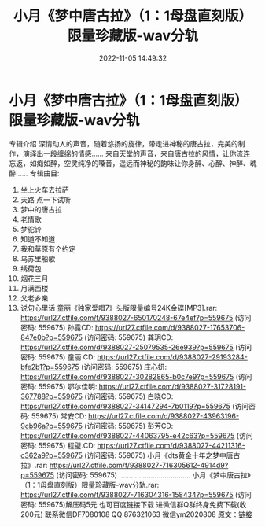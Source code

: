 ﻿---
title: 小月《梦中唐古拉》（1：1母盘直刻版）限量珍藏版-wav分轨
date: 2022-11-05 14:49:32
categories: 新碟专辑、稀有等精品
tags: 华语中文
---
# 小月《梦中唐古拉》（1：1母盘直刻版）限量珍藏版-wav分轨

专辑介绍
深情动人的声音，随着悠扬的旋律，带走进神秘的唐古拉，完美的制作，演绎出一段缠绵的情感……
来自天堂的声音，来自唐古拉的风情，让你流连忘返，如痴如醉，空灵纯净的嗓音，遥远而神秘的韵味让你身醉、心醉、神醉、魂醉……
专辑曲目:
01. 坐上火车去拉萨
02. 天路
点一下试听
03. 梦中的唐古拉
04. 老情歌
05. 梦驼铃
06. 知道不知道
07. 我和草原有个约定
08. 乌苏里船歌
09. 绣荷包
10. 烟花三月
11. 月满西楼
12. 父老乡亲
13. 说句心里话
童丽《独家爱唱7》头版限量编号24K金碟[MP3].rar: https://url27.ctfile.com/f/9388027-650170248-67e4ef?p=559675
(访问密码: 559675)
孙露CD: https://url27.ctfile.com/d/9388027-17653706-847e0b?p=559675
(访问密码: 559675)
龚玥CD: https://url27.ctfile.com/d/9388027-25079535-26e939?p=559675
(访问密码: 559675)
童丽 CD: https://url27.ctfile.com/d/9388027-29193284-bfe2b1?p=559675
(访问密码: 559675)
庄心妍: https://url27.ctfile.com/d/9388027-30282865-b0c7e9?p=559675
(访问密码: 559675)
鄂尔佳明: https://url27.ctfile.com/d/9388027-31728191-367788?p=559675
(访问密码: 559675)
白晓CD: https://url27.ctfile.com/d/9388027-34147294-7b0119?p=559675
(访问密码: 559675)
常安CD: https://url27.ctfile.com/d/9388027-43963196-9cb96a?p=559675
(访问密码: 559675)
彭芳CD: https://url27.ctfile.com/d/9388027-44063795-e42c63?p=559675
(访问密码: 559675)
程璧.CD: https://url27.ctfile.com/d/9388027-44211316-c362a9?p=559675
(访问密码: 559675)
小月《dts黄金十年之梦中唐古拉》.rar: https://url27.ctfile.com/f/9388027-716305612-4914d9?p=559675
(访问密码: 559675)
....................................
小月《梦中唐古拉》（1：1母盘直刻版）限量珍藏版-wav分轨.rar: https://url27.ctfile.com/f/9388027-716304316-158434?p=559675
(访问密码: 559675)解压码5元
也可百度链接下载
进微信群Q群终身免费下载(收200元)
联系微信DF7080108 QQ 876321063
微信ym2020808
原文：[链接](https://blog.sina.com.cn/s/blog_1647c7e760103105p.html)